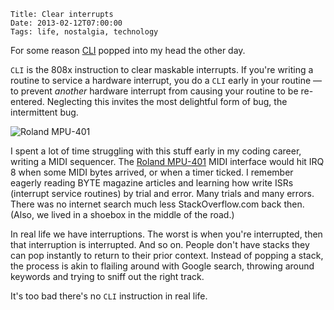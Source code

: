     Title: Clear interrupts
    Date: 2013-02-12T07:00:00
    Tags: life, nostalgia, technology

For some reason [CLI](https://en.wikipedia.org/wiki/Interrupt_flag)
popped into my head the other day.

`CLI` is the 808x instruction to clear maskable interrupts. If you're
writing a routine to service a hardware interrupt, you do a `CLI` early
in your routine — to prevent _another_ hardware interrupt
from causing your routine to be re-entered. Neglecting this invites
the most delightful form of bug, the intermittent bug.

![Roland MPU-401](https://upload.wikimedia.org/wikipedia/commons/0/06/Roland_MPU-401.jpg "Roland MPU-401")

<!-- more -->

I spent a lot of time struggling with this stuff early in my coding
career, writing a MIDI sequencer. The
[Roland MPU-401](https://en.wikipedia.org/wiki/MPU-401) MIDI interface
would hit IRQ 8 when some MIDI bytes arrived, or when a timer
ticked. I remember eagerly reading BYTE magazine articles and learning
how write ISRs (interrupt service routines) by trial and error. Many
trials and many errors. There was no internet search much less
StackOverflow.com back then. (Also, we lived in a shoebox in the
middle of the road.)

In real life we have interruptions. The worst is when you're
interrupted, then that interruption is interrupted. And so on. People
don't have stacks they can pop instantly to return to their prior
context. Instead of popping a stack, the process is akin to flailing
around with Google search, throwing around keywords and trying to
sniff out the right track.

It's too bad there's no `CLI` instruction in real life.
